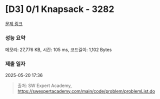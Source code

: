 # [D3] 0/1 Knapsack - 3282 

[문제 링크](https://swexpertacademy.com/main/code/problem/problemDetail.do?contestProbId=AWBJAVpqrzQDFAWr) 

### 성능 요약

메모리: 27,776 KB, 시간: 105 ms, 코드길이: 1,102 Bytes

### 제출 일자

2025-05-20 17:36



> 출처: SW Expert Academy, https://swexpertacademy.com/main/code/problem/problemList.do